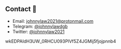 ## Contact 📘

- Email: [johnnylaw2021@protonmail.com](mailto:johnnylaw2021@protonmail.com)
- Telegram: [@johnnylawdgb](https://t.me/johnnylawdgb)
- Twitter: [@johnnylaw2021](https://twitter.com/johnnylaw2021)

wkEDPAIdH3UW_0RHCU093PlVf5Z4JGMij5fjojpnnb4
